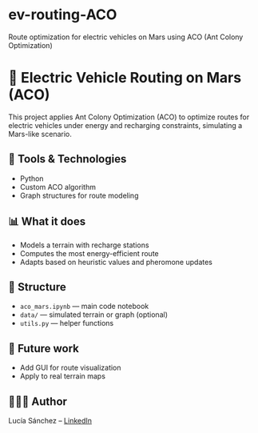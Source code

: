 # ev-routing-ACO
Route optimization for electric vehicles on Mars using ACO (Ant Colony Optimization)
# 🚗 Electric Vehicle Routing on Mars (ACO)

This project applies Ant Colony Optimization (ACO) to optimize routes for electric vehicles under energy and recharging constraints, simulating a Mars-like scenario.

## 🔧 Tools & Technologies
- Python
- Custom ACO algorithm
- Graph structures for route modeling

## 📊 What it does
- Models a terrain with recharge stations
- Computes the most energy-efficient route
- Adapts based on heuristic values and pheromone updates

## 📁 Structure
- `aco_mars.ipynb` — main code notebook
- `data/` — simulated terrain or graph (optional)
- `utils.py` — helper functions

## 🚀 Future work
- Add GUI for route visualization
- Apply to real terrain maps

## 👩🏻‍💻 Author
Lucía Sánchez – [LinkedIn](https://www.linkedin.com/in/lucia-sanchez-102978277)
